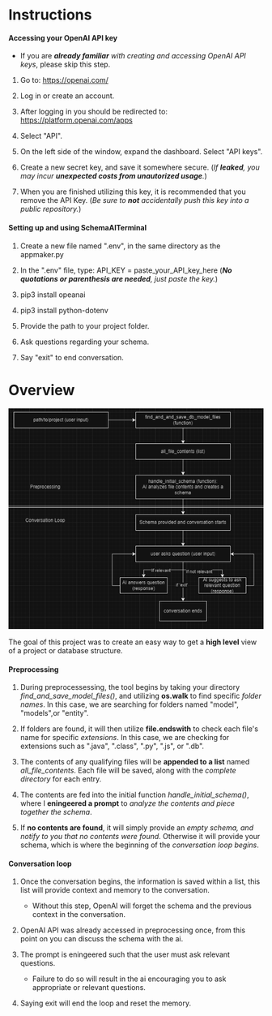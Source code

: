 # Instructions

#### Accessing your OpenAI API key
- If you are *__already familiar__ with creating and accessing OpenAI API keys*, please skip this step.

1. Go to: https://openai.com/

2. Log in or create an account.

3. After logging in you should be redirected to: https://platform.openai.com/apps

4. Select "API".

5. On the left side of the window, expand the dashboard. Select "API keys".

6. Create a new secret key, and save it somewhere secure. (*If __leaked__, you may incur __unexpected costs from unautorized usage__.*)

7. When you are finished utilizing this key, it is recommended that you remove the API Key. (*Be sure to __not__ accidentally push this key into a public repository.*)

#### Setting up and using SchemaAITerminal

1. Create a new file named ".env", in the same directory as the appmaker.py

2. In the ".env" file, type: API_KEY = paste_your_API_key_here (*__No quotations or parenthesis are needed__, just paste the key.*)

1. pip3 install opeanai

2. pip3 install python-dotenv

5. Provide the path to your project folder.

6. Ask questions regarding your schema.

7. Say "exit" to end conversation.

# Overview

![SchemaAI Diagram](SchemaAIDiagram.png)

The goal of this project was to create an easy way to get a **high level** view of a project or database structure.

#### Preprocessing

1. During preprocessessing, the tool begins by taking your directory *find_and_save_model_files()*, and utilizing __os.walk__ to find specific *folder names*. In this case, we are searching for folders named "model", "models",or "entity".

2. If folders are found, it will then utilize __file.endswith__ to check each file's name for specific *extensions*. In this case, we are checking for extensions such as ".java", ".class", ".py", ".js", or ".db".

3. The contents of any qualifying files will be __appended to a list__ named *all_file_contents*. Each file will be saved, along with the *complete directory* for each entry.

4. The contents are fed into the initial function *handle_initial_schema()*, where I __eningeered a prompt__ to *analyze the contents and piece together the schema*.

5. If __no contents are found__, it will simply provide an *empty schema, and notify to you that no contents were found*. Otherwise it will provide your schema, which is where the beginning of the *conversation loop begins*.

#### Conversation loop

1. Once the conversation begins, the information is saved within a list, this list will provide context and memory to the conversation.
    - Without this step, OpenAI will forget the schema and the previous context in the conversation.        


2. OpenAI API was already accessed in preprocessing once, from this point on you can discuss the schema with the ai.

3. The prompt is eningeered such that the user must ask relevant questions.
    - Failure to do so will result in the ai encouraging you to ask appropriate or relevant questions.      


4. Saying exit will end the loop and reset the memory.